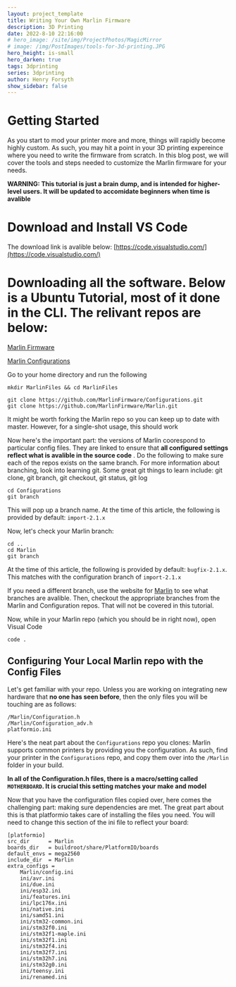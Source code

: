 ```yaml
---
layout: project_template
title: Writing Your Own Marlin Firmware
description: 3D Printing
date: 2022-8-10 22:16:00
# hero_image: /site/img/ProjectPhotos/MagicMirror
# image: /img/PostImages/tools-for-3d-printing.JPG
hero_height: is-small
hero_darken: true
tags: 3dprinting
series: 3dprinting
author: Henry Forsyth
show_sidebar: false
---
```


# Getting Started

As you start to mod your printer more and more, things will rapidly become highly custom. As such, you may hit a point in your 3D printing expereince where you need to write the firmware from scratch. In this blog post, we will cover the tools and steps needed to customize the Marlin firmware for your needs.

**WARNING: This tutorial is just a brain dump, and is intended for higher-level users. It will be updated to accomidate beginners when time is avalible**

# Download and Install VS Code
The download link is avalible below:
[https://code.visualstudio.com/](https://code.visualstudio.com/)

# Downloading all the software. Below is a Ubuntu Tutorial, most of it done in the CLI. The relivant repos are below:

[Marlin Firmware](https://github.com/MarlinFirmware/Marlin)

[Marlin Configurations](https://github.com/MarlinFirmware/Configurations)

Go to your home directory and run the following

```
mkdir MarlinFiles && cd MarlinFiles

git clone https://github.com/MarlinFirmware/Configurations.git
git clone https://github.com/MarlinFirmware/Marlin.git
```
It might be worth forking the Marlin repo so you can keep up to date with master. However, for a single-shot usage, this should work

Now here's the important part: the versions of Marlin coorespond to particular config files. They are linked to ensure that **all configured settings reflect what is avalible in the source code** . Do the following to make sure each of the repos exists on the same branch. For more information about branching, look into learning git. Some great git things to learn include: git clone, git branch, git checkout, git status, git log

```
cd Configurations
git branch
```

This will pop up a branch name. At the time of this article, the following is provided by default: ```import-2.1.x```

Now, let's check your Marlin branch:

```
cd ..
cd Marlin
git branch
```

At the time of this article, the following is provided by default: ```bugfix-2.1.x```. This matches with the configuration branch of ```import-2.1.x```

If you need a different branch, use the website for [Marlin](https://github.com/MarlinFirmware/Marlin) to see what branches are avalible. Then, checkout the appropriate branches from the Marlin and Configuration repos. That will not be covered in this tutorial.

Now, while in your Marlin repo (which you should be in right now), open Visual Code

```
code .
```

## Configuring Your Local Marlin repo with the Config Files 

Let's get familiar with your repo. Unless you are working on integrating new hardware that **no one has seen before**, then the only files you will be touching are as follows:

```
/Marlin/Configuration.h
/Marlin/Configuration_adv.h
platformio.ini
```

Here's the neat part about the ```Configurations``` repo you clones: Marlin supports common printers by providing you the configuration. As such, find your printer in the ```Configurations``` repo, and copy them over into the ```/Marlin``` folder in your build. 

**In all of the Configuration.h files, there is a macro/setting called ```MOTHERBOARD```. It is crucial this setting matches your make and model**

Now that you have the configuration files copied over, here comes the challenging part: making sure dependencies are met. The great part about this is that platformio takes care of installing the files you need. You will need to change this section of the ini file to reflect your board:

```
[platformio]
src_dir      = Marlin
boards_dir   = buildroot/share/PlatformIO/boards
default_envs = mega2560
include_dir  = Marlin
extra_configs =
    Marlin/config.ini
    ini/avr.ini
    ini/due.ini
    ini/esp32.ini
    ini/features.ini
    ini/lpc176x.ini
    ini/native.ini
    ini/samd51.ini
    ini/stm32-common.ini
    ini/stm32f0.ini
    ini/stm32f1-maple.ini
    ini/stm32f1.ini
    ini/stm32f4.ini
    ini/stm32f7.ini
    ini/stm32h7.ini
    ini/stm32g0.ini
    ini/teensy.ini
    ini/renamed.ini
```
